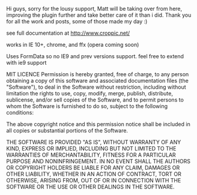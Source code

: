 Hi guys, sorry for the lousy support, Matt will be taking over from here, improving the plugin further and take better care of it than i did.
Thank you for all the work and posts, some of those made my day :)

see full documentation at http://www.croppic.net/

works in IE 10+, chrome, and ffx (opera coming soon)

Uses FormData so no IE9 and prev versions support. feel free to extend with ie9 support





MIT LICENCE
Permission is hereby granted, free of charge, to any person obtaining
a copy of this software and associated documentation files (the
"Software"), to deal in the Software without restriction, including
without limitation the rights to use, copy, modify, merge, publish,
distribute, sublicense, and/or sell copies of the Software, and to
permit persons to whom the Software is furnished to do so, subject to
the following conditions:

The above copyright notice and this permission notice shall be
included in all copies or substantial portions of the Software.

THE SOFTWARE IS PROVIDED "AS IS", WITHOUT WARRANTY OF ANY KIND,
EXPRESS OR IMPLIED, INCLUDING BUT NOT LIMITED TO THE WARRANTIES OF
MERCHANTABILITY, FITNESS FOR A PARTICULAR PURPOSE AND
NONINFRINGEMENT. IN NO EVENT SHALL THE AUTHORS OR COPYRIGHT HOLDERS BE
LIABLE FOR ANY CLAIM, DAMAGES OR OTHER LIABILITY, WHETHER IN AN ACTION
OF CONTRACT, TORT OR OTHERWISE, ARISING FROM, OUT OF OR IN CONNECTION
WITH THE SOFTWARE OR THE USE OR OTHER DEALINGS IN THE SOFTWARE.
